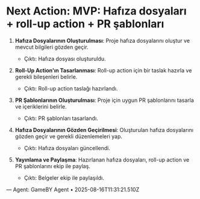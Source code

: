 # Next Action: MVP: Hafıza dosyaları + roll-up action + PR şablonları

1. **Hafıza Dosyalarının Oluşturulması**: Proje hafıza dosyalarını oluştur ve mevcut bilgileri gözden geçir. 
   - Çıktı: Hafıza dosyası oluşturuldu.

2. **Roll-Up Action'ın Tasarlanması**: Roll-up action için bir taslak hazırla ve gerekli bileşenleri belirle.
   - Çıktı: Roll-up action taslağı hazırlandı.

3. **PR Şablonlarının Oluşturulması**: Proje için uygun PR şablonlarını tasarla ve içeriklerini belirle.
   - Çıktı: PR şablonları tasarlandı.

4. **Hafıza Dosyalarının Gözden Geçirilmesi**: Oluşturulan hafıza dosyalarını gözden geçir ve gerekli düzenlemeleri yap.
   - Çıktı: Hafıza dosyaları güncellendi.

5. **Yayınlama ve Paylaşma**: Hazırlanan hafıza dosyaları, roll-up action ve PR şablonlarını ekip ile paylaş.
   - Çıktı: Belgeler ekip ile paylaşıldı.

— Agent: GameBY Agent • 2025-08-16T11:31:21.510Z
